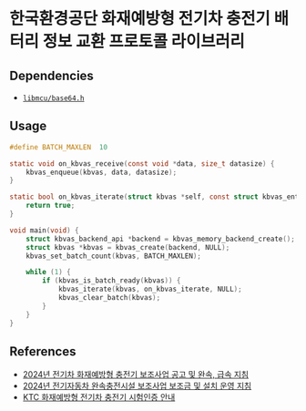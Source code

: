 # 한국환경공단 화재예방형 전기차 충전기 배터리 정보 교환 프로토콜 라이브러리

## Dependencies
- [`libmcu/base64.h`](https://github.com/libmcu/libmcu/blob/main/modules/common/include/libmcu/base64.h)

## Usage

```c
#define BATCH_MAXLEN  10

static void on_kbvas_receive(const void *data, size_t datasize) {
    kbvas_enqueue(kbvas, data, datasize);
}

static bool on_kbvas_iterate(struct kbvas *self, const struct kbvas_entry *entry, void *ctx) {
    return true;
}

void main(void) {
    struct kbvas_backend_api *backend = kbvas_memory_backend_create();
    struct kbvas *kbvas = kbvas_create(backend, NULL);
    kbvas_set_batch_count(kbvas, BATCH_MAXLEN);

    while (1) {
        if (kbvas_is_batch_ready(kbvas)) {
            kbvas_iterate(kbvas, on_kbvas_iterate, NULL);
            kbvas_clear_batch(kbvas);
        }
    }
}
```

## References
- [2024년 전기차 화재예방형 충전기 보조사업 공고 및 완속, 급속 지침](https://ev.or.kr/nportal/infoGarden/selectBBSListDtl.do?ARTC_ID=19182&BLBD_ID=guide)
- [2024년 전기자동차 완속충전시설 보조사업 보조금 및 설치 운영 지침](https://www.easylaw.go.kr/CSP/FlDownload.laf?flSeq=1713934332841#:~:text=%E2%80%9C%ED%99%94%EC%9E%AC%EC%98%88%EB%B0%A9%ED%98%95%20%EC%B6%A9%EC%A0%84%EA%B8%B0%E2%80%9D%EB%9E%80,%EA%B0%80%20%EA%B0%80%EB%8A%A5%ED%95%9C%20%EC%B6%A9%EC%A0%84%EA%B8%B0%EB%A5%BC%20%EB%A7%90%ED%95%9C%EB%8B%A4.&text=%EB%94%B0%EB%9D%BC%20%EC%84%A4%EC%B9%98%ED%95%9C%20%EC%A0%84%EC%82%B0%EB%A7%9D%EC%9D%84%20%EB%A7%90%ED%95%9C%EB%8B%A4.)
- [KTC 화재예방형 전기차 충전기 시험인증 안내](https://www.ktc.re.kr/web_united/board/view_season_02.asp?pagen=572&sno=3081)
